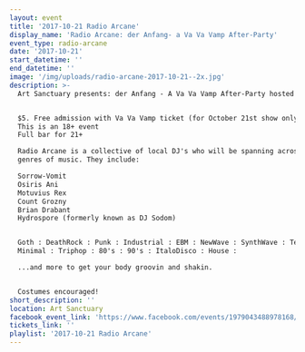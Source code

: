 ```yaml
---
layout: event
title: '2017-10-21 Radio Arcane'
display_name: 'Radio Arcane: der Anfang- a Va Va Vamp After-Party'
event_type: radio-arcane
date: '2017-10-21'
start_datetime: ''
end_datetime: ''
image: '/img/uploads/radio-arcane-2017-10-21--2x.jpg'
description: >-
  Art Sanctuary presents: der Anfang - A Va Va Vamp After-Party hosted by Radio Arcane.


  $5. Free admission with Va Va Vamp ticket (for October 21st show only)
  This is an 18+ event
  Full bar for 21+

  Radio Arcane is a collective of local DJ's who will be spanning across various
  genres of music. They include:

  Sorrow-Vomit
  Osiris Ani
  Motuvius Rex
  Count Grozny
  Brian Drabant
  Hydrospore (formerly known as DJ Sodom)


  Goth : DeathRock : Punk : Industrial : EBM : NewWave : SynthWave : Techno :
  Minimal : Triphop : 80's : 90's : ItaloDisco : House :

  ...and more to get your body groovin and shakin.


  Costumes encouraged!
short_description: ''
location: Art Sanctuary
facebook_event_link: 'https://www.facebook.com/events/1979043488978168/'
tickets_link: ''
playlist: '2017-10-21 Radio Arcane'
---
```

